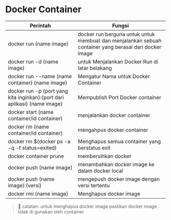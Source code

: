 # Docker Container

| Perintah | Fungsi |
|--- | --- |
| docker run (name image) | docker run berguna untuk untuk membuat dan menjalankan sebuah container yang berasal dari docker image|
| docker run -d (name image) | untuk Menjalankan Docker Run di latar belakang |
|docker run --name (name container) (name image)| Mengatur Nama untuk Docker Container|
|docker run -p (port yang kita inginkan):(port dari aplikasi) (name image)| Mempublish Port Docker container|
|docker start (name container/id container) | menjalankan docker container|
|docker rm (name container/id container)| mengahpus docker container|
|docker rm $(docker ps -a -q -f status=exited)|Menghapus semua container yang berstatus exit|
|docker container prune | membersihkan docker|
|docker push (name image) | menambahkan docker image ke dalam docker local |
|docker push (name image):(versi)| mengepush docker image dengan versi tertentu|
|docker rmi (name image)|Menghapus docker image|

> :memo: catatan: untuk menghapus docker image pastikan docker image tidak di gunakan oleh container
